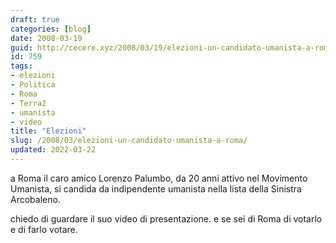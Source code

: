 ```yaml
---
draft: true
categories: [blog]
date: 2008-03-19
guid: http://cecere.xyz/2008/03/19/elezioni-un-candidato-umanista-a-roma/
id: 759
tags:
- elezioni
- Politica
- Roma
- Terra2
- umanista
- video
title: "Elezioni"
slug: /2008/03/elezioni-un-candidato-umanista-a-roma/
updated: 2022-03-22
---
```


a Roma il caro amico Lorenzo Palumbo, da 20 anni attivo nel Movimento Umanista, si candida da indipendente umanista nella lista della Sinistra Arcobaleno.

chiedo di guardare il suo video di presentazione. e se sei di Roma di votarlo e di farlo votare.